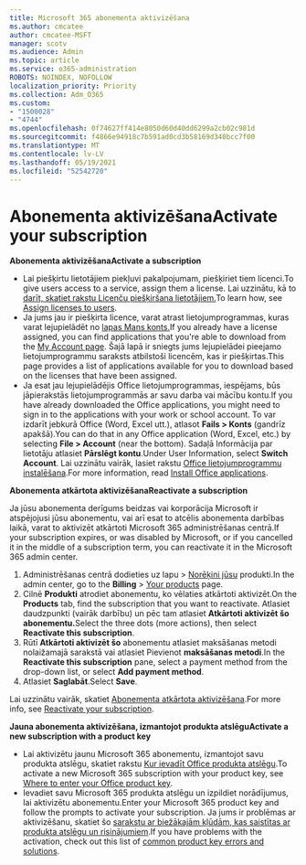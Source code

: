 ```yaml
---
title: Microsoft 365 abonementa aktivizēšana
ms.author: cmcatee
author: cmcatee-MSFT
manager: scotv
ms.audience: Admin
ms.topic: article
ms.service: o365-administration
ROBOTS: NOINDEX, NOFOLLOW
localization_priority: Priority
ms.collection: Adm_O365
ms.custom:
- "1500028"
- "4744"
ms.openlocfilehash: 0f74627ff414e8050d60d40dd6299a2cb02c981d
ms.sourcegitcommit: f4866e94918c7b591ad0cd3b58169d340bcc7f00
ms.translationtype: MT
ms.contentlocale: lv-LV
ms.lasthandoff: 05/19/2021
ms.locfileid: "52542720"
---
```

# <a name="activate-your-subscription"></a><span data-ttu-id="75e60-102">Abonementa aktivizēšana</span><span class="sxs-lookup"><span data-stu-id="75e60-102">Activate your subscription</span></span>

<span data-ttu-id="75e60-103">**Abonementa aktivizēšana**</span><span class="sxs-lookup"><span data-stu-id="75e60-103">**Activate a subscription**</span></span>

- <span data-ttu-id="75e60-104">Lai piešķirtu lietotājiem piekļuvi pakalpojumam, piešķiriet tiem licenci.</span><span class="sxs-lookup"><span data-stu-id="75e60-104">To give users access to a service, assign them a license.</span></span> <span data-ttu-id="75e60-105">Lai uzzinātu, kā to [darīt, skatiet rakstu Licenču piešķiršana lietotājiem.](/microsoft-365/admin/manage/assign-licenses-to-users)</span><span class="sxs-lookup"><span data-stu-id="75e60-105">To learn how, see [Assign licenses to users](/microsoft-365/admin/manage/assign-licenses-to-users).</span></span>
- <span data-ttu-id="75e60-106">Ja jums jau ir piešķirta licence, varat atrast lietojumprogrammas, kuras varat lejupielādēt no [lapas Mans konts.](https://portal.office.com/account/#installs)</span><span class="sxs-lookup"><span data-stu-id="75e60-106">If you already have a license assigned, you can find applications that you're able to download from the [My Account page](https://portal.office.com/account/#installs).</span></span> <span data-ttu-id="75e60-107">Šajā lapā ir sniegts jums lejupielādei pieejamo lietojumprogrammu saraksts atbilstoši licencēm, kas ir piešķirtas.</span><span class="sxs-lookup"><span data-stu-id="75e60-107">This page provides a list of applications available for you to download based on the licenses that have been assigned.</span></span>
- <span data-ttu-id="75e60-108">Ja esat jau lejupielādējis Office lietojumprogrammas, iespējams, būs jāpierakstās lietojumprogrammās ar savu darba vai mācību kontu.</span><span class="sxs-lookup"><span data-stu-id="75e60-108">If you have already downloaded the Office applications, you might need to sign in to the applications with your work or school account.</span></span> <span data-ttu-id="75e60-109">To var izdarīt jebkurā Office (Word, Excel utt.), atlasot **Fails > Konts** (gandrīz apakšā).</span><span class="sxs-lookup"><span data-stu-id="75e60-109">You can do that in any Office application (Word, Excel, etc.) by selecting **File > Account** (near the bottom).</span></span> <span data-ttu-id="75e60-110">Sadaļā Informācija par lietotāju atlasiet **Pārslēgt kontu**.</span><span class="sxs-lookup"><span data-stu-id="75e60-110">Under User Information, select **Switch Account**.</span></span> <span data-ttu-id="75e60-111">Lai uzzinātu vairāk, lasiet rakstu [Office lietojumprogrammu instalēšana](/microsoft-365/admin/setup/install-applications).</span><span class="sxs-lookup"><span data-stu-id="75e60-111">For more information, read [Install Office applications](/microsoft-365/admin/setup/install-applications).</span></span>

<span data-ttu-id="75e60-112">**Abonementa atkārtota aktivizēšana**</span><span class="sxs-lookup"><span data-stu-id="75e60-112">**Reactivate a subscription**</span></span>

<span data-ttu-id="75e60-113">Ja jūsu abonementa derīgums beidzas vai korporācija Microsoft ir atspējojusi jūsu abonementu, vai arī esat to atcēlis abonementa darbības laikā, varat to aktivizēt atkārtoti Microsoft 365 administrēšanas centrā.</span><span class="sxs-lookup"><span data-stu-id="75e60-113">If your subscription expires, or was disabled by Microsoft, or if you cancelled it in the middle of a subscription term, you can reactivate it in the Microsoft 365 admin center.</span></span>

1. <span data-ttu-id="75e60-114">Administrēšanas centrā dodieties uz lapu  >  [Norēķini jūsu](https://go.microsoft.com/fwlink/p/?linkid=842054) produkti.</span><span class="sxs-lookup"><span data-stu-id="75e60-114">In the admin center, go to the **Billing** > [Your products](https://go.microsoft.com/fwlink/p/?linkid=842054) page.</span></span>
2. <span data-ttu-id="75e60-115">Cilnē **Produkti** atrodiet abonementu, ko vēlaties atkārtoti aktivizēt.</span><span class="sxs-lookup"><span data-stu-id="75e60-115">On the **Products** tab, find the subscription that you want to reactivate.</span></span> <span data-ttu-id="75e60-116">Atlasiet daudzpunkti (vairāk darbību) un pēc tam atlasiet **Atkārtoti aktivizēt šo abonementu.**</span><span class="sxs-lookup"><span data-stu-id="75e60-116">Select the three dots (more actions), then select **Reactivate this subscription**.</span></span>
3. <span data-ttu-id="75e60-117">Rūtī **Atkārtoti aktivizēt šo** abonementu atlasiet maksāšanas metodi nolaižamajā sarakstā vai atlasiet Pievienot **maksāšanas metodi**.</span><span class="sxs-lookup"><span data-stu-id="75e60-117">In the **Reactivate this subscription** pane, select a payment method from the drop-down list, or select **Add payment method**.</span></span>
4. <span data-ttu-id="75e60-118">Atlasiet **Saglabāt**.</span><span class="sxs-lookup"><span data-stu-id="75e60-118">Select **Save**.</span></span>

<span data-ttu-id="75e60-119">Lai uzzinātu vairāk, skatiet [Abonementa atkārtota aktivizēšana](/microsoft-365/commerce/subscriptions/reactivate-your-subscription).</span><span class="sxs-lookup"><span data-stu-id="75e60-119">For more info, see [Reactivate your subscription](/microsoft-365/commerce/subscriptions/reactivate-your-subscription).</span></span>

<span data-ttu-id="75e60-120">**Jauna abonementa aktivizēšana, izmantojot produkta atslēgu**</span><span class="sxs-lookup"><span data-stu-id="75e60-120">**Activate a new subscription with a product key**</span></span>

- <span data-ttu-id="75e60-121">Lai aktivizētu jaunu Microsoft 365 abonementu, izmantojot savu produkta atslēgu, skatiet rakstu [Kur ievadīt Office produkta atslēgu](https://support.office.com/article/where-to-enter-your-office-product-key-0a82e5ae-739e-4b92-a6f4-2ec780c185db).</span><span class="sxs-lookup"><span data-stu-id="75e60-121">To activate a new Microsoft 365 subscription with your product key, see [Where to enter your Office product key](https://support.office.com/article/where-to-enter-your-office-product-key-0a82e5ae-739e-4b92-a6f4-2ec780c185db).</span></span>
- <span data-ttu-id="75e60-122">Ievadiet savu Microsoft 365 produkta atslēgu un izpildiet norādījumus, lai aktivizētu abonementu.</span><span class="sxs-lookup"><span data-stu-id="75e60-122">Enter your Microsoft 365 product key and follow the prompts to activate your subscription.</span></span> <span data-ttu-id="75e60-123">Ja jums ir problēmas ar aktivizēšanu, skatiet šo [sarakstu ar biežākajām kļūdām, kas saistītas ar produkta atslēgu un risinājumiem](/microsoft-365/commerce/product-key-errors-and-solutions).</span><span class="sxs-lookup"><span data-stu-id="75e60-123">If you have problems with the activation, check out this list of [common product key errors and solutions](/microsoft-365/commerce/product-key-errors-and-solutions).</span></span>